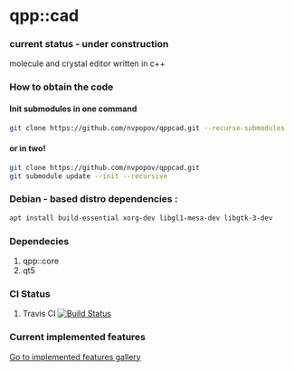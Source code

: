 # qpp::cad
### current status - under construction
 molecule and crystal editor written in c++
### How to obtain the code

#### Init submodules in one command
```bash
git clone https://github.com/nvpopov/qppcad.git --recurse-submodules
```

#### or in two!
```bash
git clone https://github.com/nvpopov/qppcad.git
git submodule update --init --recursive
```
### Debian - based distro dependencies :
```bash
apt install build-essential xorg-dev libgl1-mesa-dev libgtk-3-dev
```
### Dependecies
1. qpp::core
2. qt5

### CI Status
1. Travis CI [![Build Status](https://travis-ci.org/nvpopov/qppcad.svg?branch=master)](https://travis-ci.org/nvpopov/qppcad)

### Current implemented features
  [Go to implemented features gallery](docs/features-milestone.md)

